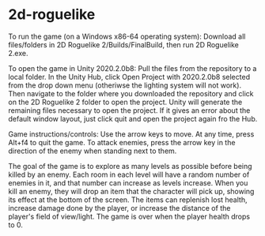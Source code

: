 # 2d-roguelike

To run the game (on a Windows x86-64 operating system):
Download all files/folders in 2D Roguelike 2/Builds/FinalBuild, then run 2D Roguelike 2.exe.

To open the game in Unity 2020.2.0b8:
Pull the files from the repository to a local folder. In the Unity Hub, click Open Project with 2020.2.0b8 selected from the drop down menu (otheriwse the lighting system will not work). Then navigate to the folder where you downloaded the repository and click on the 2D Roguelike 2 folder to open the project. Unity will generate the remaining files necessary to open the project. If it gives an error about the default window layout, just click quit and open the project again fro the Hub.

Game instructions/controls:
Use the arrow keys to move. At any time, press Alt+f4 to quit the game. To attack enemies, press the arrow key in the direction of the enemy when standing next to them.

The goal of the game is to explore as many levels as possible before being killed by an enemy. Each room in each level will have a random number of enemies in it, and that number can increase as levels increase. When you kill an enemy, they will drop an item that the character will pick up, showing its effect at the bottom of the screen. The items can replenish lost health, increase damage done by the player, or increase the distance of the player's field of view/light. The game is over when the player health drops to 0.
